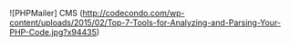 ![PHPMailer] CMS (http://codecondo.com/wp-content/uploads/2015/02/Top-7-Tools-for-Analyzing-and-Parsing-Your-PHP-Code.jpg?x94435)
